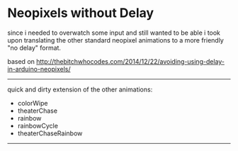 # Neopixels without Delay

since i needed to overwatch some input and still wanted to be able i took upon translating the other standard neopixel animations to a more friendly "no delay" format.

based on http://thebitchwhocodes.com/2014/12/22/avoiding-using-delay-in-arduino-neopixels/

---

quick and dirty extension of the other animations:

- colorWipe
- theaterChase
- rainbow
- rainbowCycle
- theaterChaseRainbow

---